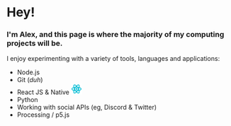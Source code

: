 # Hey!
### I'm Alex, and this page is where the majority of my computing projects will be.

I enjoy experimenting with a variety of tools, languages and applications:
- Node.js 
- Git (*duh*)
- React JS & Native <img alt="React Icon" width="25px" src="https://raw.githubusercontent.com/howe-oh/howe-oh/master/assets/react.png" />
- Python
- Working with social APIs (eg, Discord & Twitter) 
- Processing / p5.js
